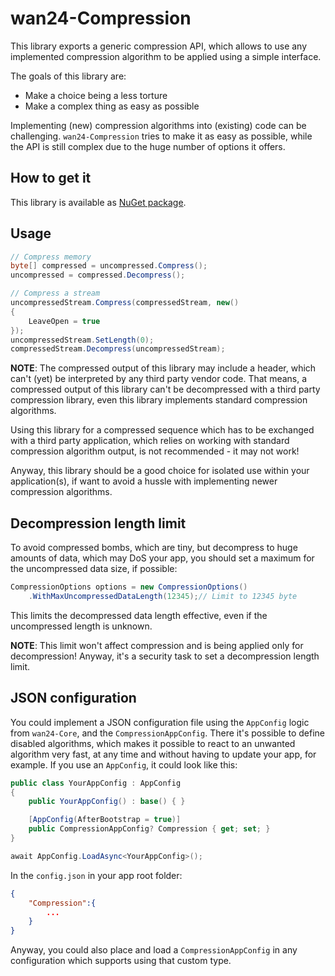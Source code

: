 # wan24-Compression

This library exports a generic compression API, which allows to use any 
implemented compression algorithm to be applied using a simple interface.

The goals of this library are:

- Make a choice being a less torture
- Make a complex thing as easy as possible

Implementing (new) compression algorithms into (existing) code can be 
challenging. `wan24-Compression` tries to make it as easy as possible, while 
the API is still complex due to the huge number of options it offers.

## How to get it

This library is available as 
[NuGet package](https://www.nuget.org/packages/wan24-Compression/).

## Usage

```cs
// Compress memory
byte[] compressed = uncompressed.Compress();
uncompressed = compressed.Decompress();

// Compress a stream
uncompressedStream.Compress(compressedStream, new()
{
    LeaveOpen = true
});
uncompressedStream.SetLength(0);
compressedStream.Decompress(uncompressedStream);
```

**NOTE**: The compressed output of this library may include a header, which 
can't (yet) be interpreted by any third party vendor code. That means, a 
compressed output of this library can't be decompressed with a third party 
compression library, even this library implements standard compression 
algorithms.

Using this library for a compressed sequence which has to be exchanged with a 
third party application, which relies on working with standard compression 
algorithm output, is not recommended - it may not work!

Anyway, this library should be a good choice for isolated use within your 
application(s), if want to avoid a hussle with implementing newer compression 
algorithms.

## Decompression length limit

To avoid compressed bombs, which are tiny, but decompress to huge amounts of 
data, which may DoS your app, you should set a maximum for the uncompressed 
data size, if possible:

```cs
CompressionOptions options = new CompressionOptions()
    .WithMaxUncompressedDataLength(12345);// Limit to 12345 byte
```

This limits the decompressed data length effective, even if the uncompressed 
length is unknown.

**NOTE**: This limit won't affect compression and is being applied only for 
decompression! Anyway, it's a security task to set a decompression length 
limit.

## JSON configuration

You could implement a JSON configuration file using the `AppConfig` logic from 
`wan24-Core`, and the `CompressionAppConfig`. There it's possible to define 
disabled algorithms, which makes it possible to react to an unwanted algorithm 
very fast, at any time and without having to update your app, for example. If 
you use an `AppConfig`, it could look like this:

```cs
public class YourAppConfig : AppConfig
{
    public YourAppConfig() : base() { }

    [AppConfig(AfterBootstrap = true)]
    public CompressionAppConfig? Compression { get; set; }
}

await AppConfig.LoadAsync<YourAppConfig>();
```

In the `config.json` in your app root folder:

```json
{
    "Compression":{
        ...
    }
}
```

Anyway, you could also place and load a `CompressionAppConfig` in any 
configuration which supports using that custom type.
